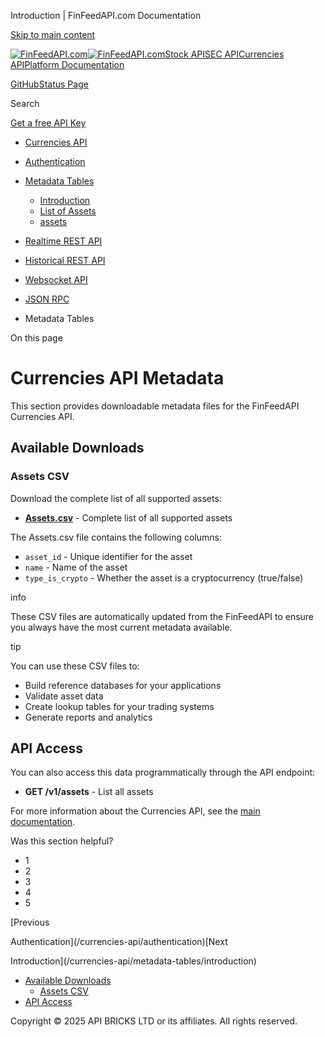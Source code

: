 Introduction | FinFeedAPI.com Documentation




[Skip to main content](#__docusaurus_skipToContent_fallback)

[![FinFeedAPI.com](https://cdn.sanity.io/images/xpx4czto/production/875913d8710b3054c19fad19673dc5592614265e-773x184.svg)![FinFeedAPI.com](https://cdn.sanity.io/images/xpx4czto/production/875913d8710b3054c19fad19673dc5592614265e-773x184.svg)](https://www.finfeedapi.com)[Stock API](/stock-api/)[SEC API](/sec-api/)[Currencies API](/currencies-api/)[Platform Documentation](/general/authentication)

[GitHub](https://github.com/api-bricks/api-bricks-sdk)[Status Page](https://status.finfeedapi.com)

Search

[Get a free API Key](https://console.finfeedapi.com/?link=/apikeys/create)

* [Currencies API](/currencies-api/)
* [Authentication](/currencies-api/authentication)
* [Metadata Tables](/currencies-api/metadata-tables/introduction)

  + [Introduction](/currencies-api/metadata-tables/introduction)
  + [List of Assets](/currencies-api/metadata-tables/assets)
  + [assets](/currencies-api/metadata-tables/assets/assets-0)
* [Realtime REST API](/currencies-api/rest-api-realtime/fx-realtime-rest-api)
* [Historical REST API](/currencies-api/rest-api-historical/fx-historical-rest-api)
* [Websocket API](/currencies-api/websocket/)
* [JSON RPC](/currencies-api/jsonrpc-api)

* Metadata Tables

On this page

Currencies API Metadata
=======================

This section provides downloadable metadata files for the FinFeedAPI Currencies API.

Available Downloads[​](/currencies-api/metadata-tables/introduction#available-downloads "Direct link to Available Downloads")
-----------------------------------------------------------------------------------------------------------------------------

### Assets CSV[​](/currencies-api/metadata-tables/introduction#assets-csv "Direct link to Assets CSV")

Download the complete list of all supported assets:

* **[Assets.csv](/assets/files/Assets-f3ec53a5ac124881994dc2bfc9122f8d.csv)** - Complete list of all supported assets

The Assets.csv file contains the following columns:

* `asset_id` - Unique identifier for the asset
* `name` - Name of the asset
* `type_is_crypto` - Whether the asset is a cryptocurrency (true/false)

info

These CSV files are automatically updated from the FinFeedAPI to ensure you always have the most current metadata available.

tip

You can use these CSV files to:

* Build reference databases for your applications
* Validate asset data
* Create lookup tables for your trading systems
* Generate reports and analytics

API Access[​](/currencies-api/metadata-tables/introduction#api-access "Direct link to API Access")
--------------------------------------------------------------------------------------------------

You can also access this data programmatically through the API endpoint:

* **GET /v1/assets** - List all assets

For more information about the Currencies API, see the [main documentation](/currencies-api/index).

Was this section helpful?

* 1
* 2
* 3
* 4
* 5

[Previous

Authentication](/currencies-api/authentication)[Next

Introduction](/currencies-api/metadata-tables/introduction)

* [Available Downloads](/currencies-api/metadata-tables/introduction#available-downloads)
  + [Assets CSV](/currencies-api/metadata-tables/introduction#assets-csv)
* [API Access](/currencies-api/metadata-tables/introduction#api-access)

Copyright © 2025 API BRICKS LTD or its affiliates. All rights reserved.